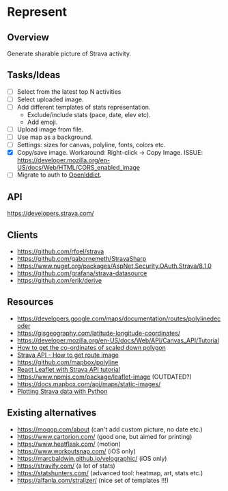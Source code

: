 ﻿# Represent

## Overview
Generate sharable picture of Strava activity.

## Tasks/Ideas
- [ ] Select from the latest top N activities
- [ ] Select uploaded image.
- [ ] Add different templates of stats representation.
  - Exclude/include stats (pace, date, elev etc).
  - Add emoji.
- [ ] Upload image from file.
- [ ] Use map as a background.
- [ ] Settings: sizes for canvas, polyline, fonts, colors etc.
- [x] Copy/save image. Workaround: Right-click -> Copy Image. ISSUE: https://developer.mozilla.org/en-US/docs/Web/HTML/CORS_enabled_image
- [ ] Migrate to auth to [OpenIddict](https://github.com/aspnet-contrib/AspNet.Security.OAuth.Providers?tab=readme-ov-file#migrating-to-openiddict).

## API
https://developers.strava.com/

## Clients
- https://github.com/rfoel/strava
- https://github.com/gabornemeth/StravaSharp
- https://www.nuget.org/packages/AspNet.Security.OAuth.Strava/8.1.0
- https://github.com/grafana/strava-datasource
- https://github.com/erik/derive

## Resources
- https://developers.google.com/maps/documentation/routes/polylinedecoder
- https://gisgeography.com/latitude-longitude-coordinates/
- https://developer.mozilla.org/en-US/docs/Web/API/Canvas_API/Tutorial
- [How to get the co-ordinates of scaled down polygon](https://math.stackexchange.com/a/125402/457912)
- [Strava API - How to get route image](https://stackoverflow.com/a/53377017/1276058)
- https://github.com/mapbox/polyline
- [React Leaflet with Strava API tutorial](https://www.youtube.com/watch?v=lxrchC0iDHs)
- https://www.npmjs.com/package/leaflet-image (OUTDATED?)
- https://docs.mapbox.com/api/maps/static-images/
- [Plotting Strava data with Python](https://nddoornekamp.medium.com/plotting-strava-data-with-python-7aaf0cf0a9c3)

## Existing alternatives
 - https://moqop.com/about (can't add custom picture, no date etc.)
 - https://www.cartorion.com/ (good one, but aimed for printing)
 - https://www.heatflask.com/ (motion)
 - https://www.workoutsnap.com/ (iOS only)
 - https://marcbaldwin.github.io/velographic/ (iOS only)
 - https://stravify.com/ (a lot of stats)
 - https://statshunters.com/ (advanced tool: heatmap, art, stats etc.)
 - https://alfanla.com/stralizer/ (nice set of templates !!!)
